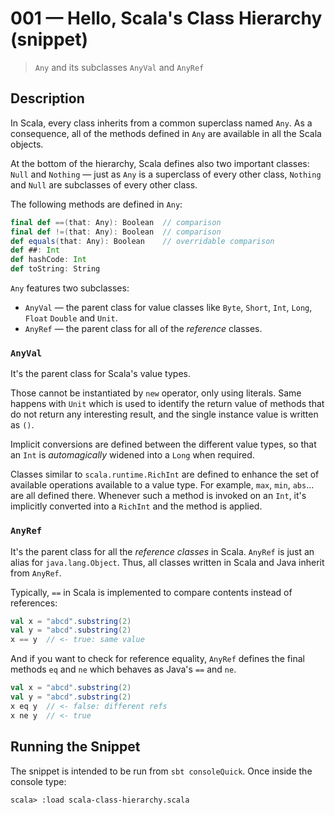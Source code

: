 # 001 &mdash; Hello, Scala's Class Hierarchy (snippet)
> `Any` and its subclasses `AnyVal` and `AnyRef`

## Description
In Scala, every class inherits from a common superclass named `Any`. As a consequence, all of the methods defined in `Any` are available in all the Scala objects.

At the bottom of the hierarchy, Scala defines also two important classes: `Null` and `Nothing` &mdash; just as `Any` is a superclass of every other class, `Nothing` and `Null` are subclasses of every other class.

The following methods are defined in `Any`:
```scala
final def ==(that: Any): Boolean  // comparison
final def !=(that: Any): Boolean  // comparison
def equals(that: Any): Boolean    // overridable comparison
def ##: Int
def hashCode: Int
def toString: String
```

`Any` features two subclasses: 
+ `AnyVal` &mdash; the parent class for value classes like `Byte`, `Short`, `Int`, `Long`, `Float` `Double` and `Unit`.
+ `AnyRef` &mdash; the parent class for all of the *reference* classes.

### `AnyVal`
It's the parent class for Scala's value types. 

Those cannot be instantiated by `new` operator, only using literals. Same happens with `Unit` which is used to identify the return value of methods that do not return any interesting result, and the single instance value is written as `()`.

Implicit conversions are defined between the different value types, so that an `Int` is *automagically* widened into a `Long` when required.

Classes similar to `scala.runtime.RichInt` are defined to enhance the set of available operations available to a value type. For example, `max`, `min`, `abs`... are all defined there. Whenever such a method is invoked on an `Int`, it's implicitly converted into a `RichInt` and the method is applied.

### `AnyRef`
It's the parent class for all the *reference classes* in Scala. `AnyRef` is just an alias for `java.lang.Object`. Thus, all classes written in Scala and Java inherit from `AnyRef`.

Typically, `==` in Scala is implemented to compare contents instead of references:
```scala
val x = "abcd".substring(2)
val y = "abcd".substring(2)
x == y  // <- true: same value
```

And if you want to check for reference equality, `AnyRef` defines the final methods `eq` and `ne` which behaves as Java's `==` and `ne`.
```scala
val x = "abcd".substring(2)
val y = "abcd".substring(2)
x eq y  // <- false: different refs
x ne y  // <- true
```

## Running the Snippet
The snippet is intended to be run from `sbt consoleQuick`. Once inside the console type:
```
scala> :load scala-class-hierarchy.scala
```